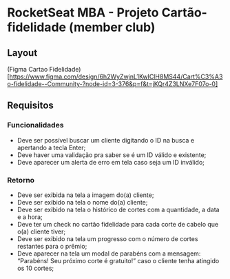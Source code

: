 # RocketSeat MBA - Projeto Cartão-fidelidade (member club)

## Layout

(Figma Cartao Fidelidade)[https://www.figma.com/design/6h2WyZwjnL1KwIClH8MS44/Cart%C3%A3o-fidelidade--Community-?node-id=3-376&p=f&t=jKQr4Z3LNXe7F07o-0]

## Requisitos

### Funcionalidades

- Deve ser possível buscar um cliente digitando o ID na busca e apertando a tecla Enter;
- Deve haver uma validação pra saber se é um ID válido e existente;
- Deve aparecer um alerta de erro em tela caso seja um ID inválido;

### Retorno

- Deve ser exibida na tela a imagem do(a) cliente;
- Deve ser exibido na tela o nome do(a) cliente;
- Deve ser exibido na tela o histórico de cortes com a quantidade, a data e a hora;
- Deve ter um check no cartão fidelidade para cada corte de cabelo que o(a) cliente tiver;
- Deve ser exibido na tela um progresso com o número de cortes restantes para o prêmio;
- Deve aparecer na tela um modal de parabéns com a mensagem: “Parabéns! Seu próximo corte é gratuito!” caso o cliente tenha atingido os 10 cortes;
